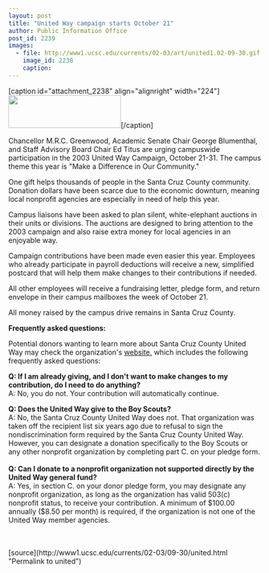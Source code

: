 ```yaml
---
layout: post
title: "United Way campaign starts October 21"
author: Public Information Office
post_id: 2239
images:
  - file: http://www1.ucsc.edu/currents/02-03/art/united1.02-09-30.gif
    image_id: 2238
    caption: 
---
```


[caption id="attachment_2238" align="alignright" width="224"]<a href="http://localhost/mysite/wp-content/uploads/2002/09/united1.02-09-30.gif"><img class="size-full wp-image-2238" src="http://localhost/mysite/wp-content/uploads/2002/09/united1.02-09-30.gif" alt="" width="224" height="65" /></a>[/caption]
<p>
  Chancellor M.R.C. Greenwood, Academic Senate Chair George Blumenthal, and Staff Advisory Board Chair Ed Titus are urging campuswide participation in the 2003 United Way Campaign, October 21-31. The campus theme this year is "Make a Difference in Our Community."
</p>
<p>
  One gift helps thousands of people in the Santa Cruz County community. Donation dollars have been scarce due to the economic downturn, meaning local nonprofit agencies are especially in need of help this year.
</p>
<p>
  Campus liaisons have been asked to plan silent, white-elephant auctions in their units or divisions. The auctions are designed to bring attention to the 2003 campaign and also raise extra money for local agencies in an enjoyable way.
</p>
<p>
  Campaign contributions have been made even easier this year. Employees who already participate in payroll deductions will receive a new, simplified postcard that will help them make changes to their contributions if needed.
</p>
<p>
  All other employees will receive a fundraising letter, pledge form, and return envelope in their campus mailboxes the week of October 21.
</p>
<p>
  All money raised by the campus drive remains in Santa Cruz County.
</p>
<p>
  <b>Frequently asked questions:</b>
</p>
<p>
  Potential donors wanting to learn more about Santa Cruz County United Way may check the organization's <a href="http://www2.ucsc.edu/united-way/">website,</a> which includes the following frequently asked questions:
</p>
<p>
  <b>Q: If I am already giving, and I don't want to make changes to my contribution, do I need to do anything?</b><br>
  A: No, you do not. Your contribution will automatically continue.
</p>
<p>
  <b>Q: Does the United Way give to the Boy Scouts?</b><br>
  A: No, the Santa Cruz County United Way does not. That organization was taken off the recipient list six years ago due to refusal to sign the nondiscrimination form required by the Santa Cruz County United Way. However, you can designate a donation specifically to the Boy Scouts or any other nonprofit organization by completing part C. on your pledge form.<br>
  <br>
  <b>Q: Can I donate to a nonprofit organization not supported directly by the United Way general fund?</b><br>
  A: Yes, in section C. on your donor pledge form, you may designate any nonprofit organization, as long as the organization has valid 503(c) nonprofit status, to receive your contribution. A minimum of $100.00 annually ($8.50 per month) is required, if the organization is not one of the United Way member agencies.<br>
  <br>
  <br>

</p>
<p>

</p>
[source](http://www1.ucsc.edu/currents/02-03/09-30/united.html "Permalink to united")
